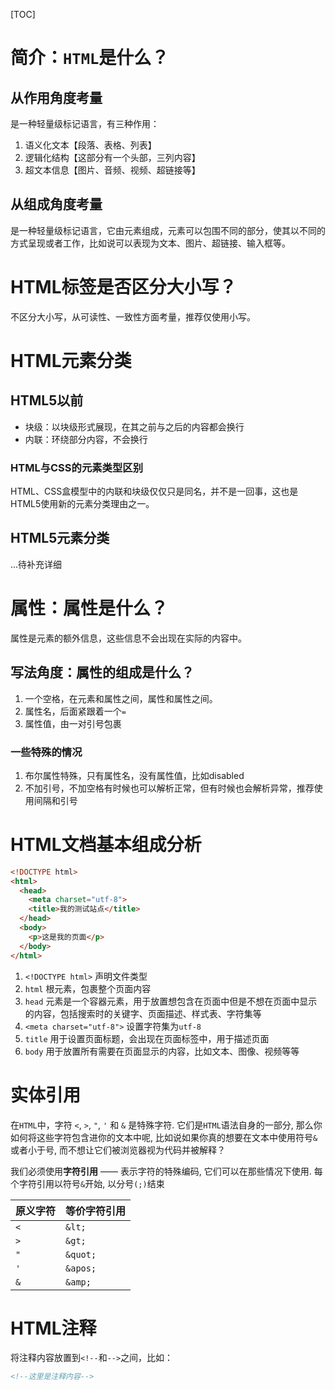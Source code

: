[TOC]

# 简介：`HTML`是什么？
## 从作用角度考量
是一种轻量级标记语言，有三种作用：
1. 语义化文本【段落、表格、列表】
2. 逻辑化结构【这部分有一个头部，三列内容】
3. 超文本信息【图片、音频、视频、超链接等】

## 从组成角度考量
是一种轻量级标记语言，它由元素组成，元素可以包围不同的部分，使其以不同的方式呈现或者工作，比如说可以表现为文本、图片、超链接、输入框等。

# HTML标签是否区分大小写？
不区分大小写，从可读性、一致性方面考量，推荐仅使用小写。

# HTML元素分类
## HTML5以前
- 块级：以块级形式展现，在其之前与之后的内容都会换行
- 内联：环绕部分内容，不会换行

### HTML与CSS的元素类型区别
HTML、CSS盒模型中的内联和块级仅仅只是同名，并不是一回事，这也是HTML5使用新的元素分类理由之一。

## HTML5元素分类
...待补充详细

# 属性：属性是什么？
属性是元素的额外信息，这些信息不会出现在实际的内容中。

## 写法角度：属性的组成是什么？
1. 一个空格，在元素和属性之间，属性和属性之间。
2. 属性名，后面紧跟着一个`=`
3. 属性值，由一对引号包裹

### 一些特殊的情况
1. 布尔属性特殊，只有属性名，没有属性值，比如disabled
2. 不加引号，不加空格有时候也可以解析正常，但有时候也会解析异常，推荐使用间隔和引号

# HTML文档基本组成分析
```html
<!DOCTYPE html>
<html>
  <head>
    <meta charset="utf-8">
    <title>我的测试站点</title>
  </head>
  <body>
    <p>这是我的页面</p>
  </body>
</html>
```
1. `<!DOCTYPE html>` 声明文件类型
2. `html` 根元素，包裹整个页面内容
3. `head` 元素是一个容器元素，用于放置想包含在页面中但是不想在页面中显示的内容，包括搜索时的关键字、页面描述、样式表、字符集等
4. `<meta charset="utf-8">` 设置字符集为`utf-8`
5. `title` 用于设置页面标题，会出现在页面标签中，用于描述页面
6. `body` 用于放置所有需要在页面显示的内容，比如文本、图像、视频等等

# 实体引用
在`HTML`中，字符 `<`, `>`, `"`, `'` 和 `&` 是特殊字符. 它们是`HTML`语法自身的一部分, 那么你如何将这些字符包含进你的文本中呢, 比如说如果你真的想要在文本中使用符号`&`或者小于号, 而不想让它们被浏览器视为代码并被解释？

我们必须使用**字符引用** —— 表示字符的特殊编码, 它们可以在那些情况下使用. 每个字符引用以符号`&`开始, 以分号`(;)`结束

原义字符 | 等价字符引用
--- | ---
`<` | `&lt;`
`>` | `&gt;`
`"` | `&quot;`
`'` | `&apos;`
`&` | `&amp;`

# HTML注释
将注释内容放置到`<!--`和`-->`之间，比如：
```HTML
<!--这里是注释内容-->
```